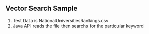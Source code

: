 ## Vector Search Sample

1. Test Data is NationalUniversitiesRankings.csv
2. Java API reads the file then searchs for the particular keyword

